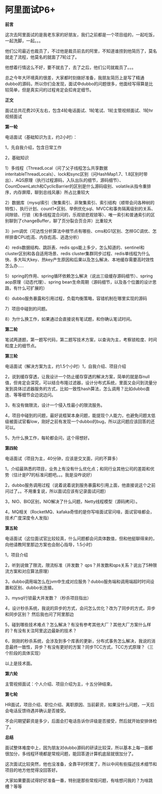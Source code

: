 # 阿里面试P6+

**前言**

这次去阿里面试的是我老东家的好朋友，我们之前都是一个项目组的，一起吃饭，一起洗脚，一起。。。

他们公司最近也裁员了，不过他是裁员前去的阿里，不知道谁捞到他简历了，莫名就走了流程，他莫名的就面了7轮过了。

他想着行情这么不好，要不就去了，去了之后，他们公司就裁员了。。。

总之今年大环境真的很差，大家都时刻做好准备，我朋友简历上是写了精通dubbo的源码，所以你们会发现，面试中dubbo的问题很多，他面经写得算是比较简单，但是真实问的过程肯定会扣肯定细节。

**正文**

面试总共花费20天左右，包含4轮电话面试、1轮笔试、1轮主管视频面试、1轮hr视频面试

**第一轮**

电话面试（基础知识为主，约2小时）：

1，先自我介绍，包含日常工作

2，基础知识

 1）多线程（ThreadLocal（问了父子线程怎么共享数据 interitableThreadLocals）、lock和sync区别（问HashMap1.7、1.8区别时带出）、AQS原理（执行过程源码，入队出队的细节，源码细节）、CountDownLatch和CyclicBarrier的区别是什么源码级别、volatile从指令重排序，内存屏障，聊到总线风暴）所占比重较大

 2）数据库（mysql索引（聚集索引、非聚集索引、索引结构（顺带会问各种树的特性）、执行计划、count1*区别、举例优化sql、MVCC和事务隔离级别的关系、间隙锁、行锁（和多线程混合问的，乐观锁悲观锁等）、唯一索引和普通索引的区别聊到了changeBuffer，聊了页分裂合页合并）比重较大

 3）jvm调优（可达性分析算法中根节点有哪些、cms和G1区别、怎样GC调优、怎样排查CPU彪高、内存彪高、逃逸分析）

 4）redis数据结构、跳跃表、redis qps能上多少，怎么知道的、sentinel和cluster区别和各自适用场景、redis cluster集群同步过程、redis单线程为什么快、多大叫大key、热key产生原因和后果以及怎么解决、本地缓存需要高时效性怎么办.....

 5）spring的作用、spring循环依赖怎么解决（说出三级缓存源码细节）、spring aop原理（动态代理）、spring bean生命周期（源码细节，以及各个位置的设计思路，有什么可扩展的）

 6）dubbo服务暴露和引用过程，负载均衡策略，容错机制在哪里实现的源码

 7）项目中碰到的问题。

 8）为什么换工作，如果通过会直接说有笔试题，和你确认笔试时间。

**第二轮**

笔试两道题，第一题写代码，第二题写技术方案，以查询为主，考察锁粒度、时间粒度上的细节点。

**第三轮**

电话面试（解决方案为主，约1.5个小时）1，自我介绍、项目介绍

2，说到缓存穿透，让我设计一个防止缓存穿透的解决方案，简单的就是存null值，但肯定会深究，可以结合布隆过滤器，设计分布式系统，里面又会问到流量分发到具体过滤器服务的方式，比如一致性hash算法，怎么调用？比如dubbo直连、等等细节会边说边问。

3，有没有做限流，设计一个侵入性最小的限流服务。

4，项目中碰到的问题，最好说框架本身问题，能提现个人能力，也避免问题太低级被面试官看low，刚好之前有发现一个dubbo的bug，所以这问题应该回答的还可以。

5，为什么换工作，每轮都会问，这个得想好。

**第四轮**

电话面试（项目为主，40分钟，应该是交叉面，问的不算多）

1，介绍最熟悉的项目，业务上有没有什么优化点；和同行业其他公司的差距和优势（估计是P7的标准问题吧。。。我是没咋说好）

2，dubbo服务调用过程（说着说着说到服务暴露和引用上面，他直接说这个之前问过了。。不用重复说，所以面试应该有记录面试问题）

3，NIO、BIO区别，NIO解决了什么问题，Netty线程模型（源码拷问）。

4，MQ相关（RocketMQ、kafaka奇怪的是你写啥面试官问啥，面试官啥都会，技术广度深度令人发指）

**第五轮**

电话面试（这位面试官比较较真，什么问题都会问具体数值，但和他挺聊得来的，向他请教阿里那边方案也会耐心指导，1.5小时）

1，项目介绍

2，听到说做了限流，限流标准（并发数？ qps？并发数和qps关系？说出了5种限流方案和对应算法原理）

3，dubbo调用端怎么在jvm中生成对应服务？dubbo服务端和调用端超时时间设置和区别、dubbo长连接。

3，mysql行锁最大并发数？（秒杀项目指出）

4，设计秒杀系统，我说的异步的方式，会问怎么优化？改为了同步的方式，异步和同步区别？ 然后我也问了阿里那边

5，碰到哪些技术难点？怎么解决？有没有参考其他大厂？其他大厂方案什么样的？有没有关注阿里这边最新的技术？

6，刚刚的秒杀系统，会涉及到多个库表的更新，分布式事务怎么解决，我说的消息最终一致性，异步？有没有更好的方案？同步TCC方式，TCC方式原理？（三个阶段的具体实现）

以上是技术面。

**第六轮**

主管视频面试：个人介绍、项目介绍为主，十五分钟结束。

**第七轮**

HR面试，项目介绍、职位介绍、离职原因、当前薪资，如果没什么问题，一天后会电话反馈待遇并确认是否接受。

不会问期望薪资是多少，后面会打电话告诉你评级是否接受，然后就开始安排体检了。

**总结**

面试整体难度中上，因为朋友对dubbo源码的研读比较深，所以基本上每一面都很加分，多线程环境都是常规问题，能回答道计算机底层就很加分了。

这次面试比较突然，他也没准备，全靠平时积累了，所以中间有些描述技术细节和项目的地方他觉得没回答好。

大家如果要面试得好好准备一番，特别是那些常规问题，有啥想问我的？为啥跳槽？等等
